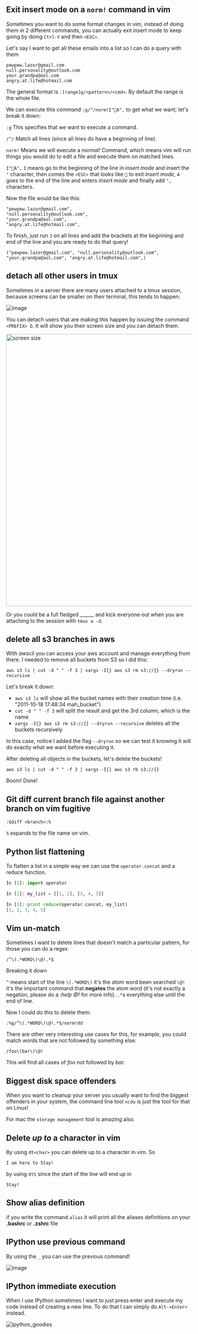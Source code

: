 ## Exit insert mode on a `norm!` command in vim

Sometimes you want to do some format changes in vim, instead of doing
them in 2 different commands, you can actually exit insert mode to keep
going by doing `Ctrl-V` and then `<ESC>`.

Let's say I want to get all these emails into a list so I can do a query
with them
```
pewpew.lazor@gmail.com
null.personality@outlook.com
your.grandpa@aol.com
angry.at.life@hotmail.com
```

The general format is `:[range]g/<pattern>/<cmd>`. By default the range is
the whole file.

We can execute this command `:g/^/norm!I"A",` to get what we want; let's break it down:

`:g` This specifies that we want to execute a command.

`/^/` Match all lines (since all lines do have a beginning of line).

`norm!` Means we will execute a _normal!_ Command, which means vim will run things you would do to edit a file and execute them on matched lines.

`I"A",` `I` means go to the beginning of the line in _insert mode_ and
insert the `"` character, then comes the `<ESC>` that looks like `` to exit _insert
mode_, `A` goes to the end of the line and enters _insert mode_ and
finally add `",` characters.

Now the file would be like this:

```
"pewpew.lazor@gmail.com",
"null.personality@outlook.com",
"your.grandpa@aol.com",
"angry.at.life@hotmail.com",
```

To finish, just run `J` on all lines and add the brackets at the
beginning and end of the line and you are ready to do that query!

```
("pewpew.lazor@gmail.com", "null.personality@outlook.com", "your.grandpa@aol.com", "angry.at.life@hotmail.com",)
```

## detach all other users in tmux

Sometimes in a server there are many users attached to a tmux session,
because screens can be smaller on their terminal, this tends to happen:

![image](https://cloud.githubusercontent.com/assets/778410/24876017/12581284-1df8-11e7-9dff-7daa9848f741.png)

You can detach users that are making this happen by issuing the command `<PREFIX> D`. It will show you their screen size and you can detach them.

<img width="736" alt="screen size" src="https://cloud.githubusercontent.com/assets/778410/24876081/60bd888c-1df8-11e7-9196-5fffed1d91b5.png">

Or you could be a full fledged ______ and kick everyone out when you are attaching to the session with `tmux a -d`.

## delete all s3 branches in aws

With _awscli_ you can access your aws account and manage everything from
there. I needed to remove all buckets from S3 so I did this:

```
aws s3 ls | cut -d " " -f 3 | xargs -I{} aws s3 rm s3://{} --dryrun --recursive
```

Let's break it down:

* `aws s3 ls` will show all the bucket names with their creation time (i.e. "2011-10-18 17:48:34 mah_bucket")
* `cut -d " " -f 3` will split the result and get the 3rd column, which is the name
* `xargs -I{} aws s3 rm s3://{} --dryrun --recursive` deletes all the buckets recursively

In this case, notice I added the flag `--dryrun` so we can test it
knowing it will do exactly what we want before executing it.

After deleting all objects in the buckets, let's delete the buckets!

```
aws s3 ls | cut -d " " -f 3 | xargs -I{} aws s3 rb s3://{}
```

Boom! Done!

## Git diff current branch file against another branch on vim fugitive

```
:Gdiff <branch>:%
```
`%` expands to the file name on vim.

## Python list flattening

To flatten a list in a simple way we can use the `operator.concat` and a reduce function.

```python
In [1]: import operator

In [2]: my_list = [[1, 2], [3, 4, 5]]

In [3]: print reduce(operator.concat, my_list)
[1, 2, 3, 4, 5]
```

## Vim un-match

Sometimes I want to delete lines that doesn't match a particular
pattern, for those you can do a regex

```
/^\(.*WORD\)\@!.*$
```

Breaking it down

`^` means start of the line
`\(.*WORD\)` it's the _atom_ word been searched
`\@!` it's the important command that **negates** the atom word (it's not
exactly a negation, please do a _:help @!_ for more info).
`.*$` everything else until the end of line.

Now I could do this to delete them:

```
:%g/^\(.*WORD\)\@!.*$/norm!dd
```

There are other very interesting use cases for this, for example, you
could match words that are not followed by something else:

```
/foo\(bar\)\@!
```

This will find all cases of _foo_ not followed by _bar_.


## Biggest disk space offenders
When you want to cleanup your server you usually want to find the
biggest offenders in your system, the command line tool `ncdu` is just
the tool for that on Linux!

For mac the `storage management` tool is amazing also.


## Delete *up to* a character in vim
By using `dt<char>` you can delete up to a character in vim.
So

```
I am here to Stay!
```
by using `dtS` since the start of the line will end up in

```
Stay!
```

## Show alias definition
if you write the command `alias` it will print all the aliases definitions on your __.bashrc__ or __.zshrc__ file

## IPython use previous command

By using the `_` you can use the previous command!

![image](https://cloud.githubusercontent.com/assets/778410/22393578/5f62353e-e4df-11e6-8462-95c23ef5fed6.png)

## IPython immediate execution

When I use IPython sometimes I want to just press enter and execute my code instead of creating a new line. To do that I can simply do `Alt-<Enter>` instead.

![ipython_goodies](https://cloud.githubusercontent.com/assets/778410/22355060/bfc21fde-e3fe-11e6-93fe-c1baf7fd9942.gif)
